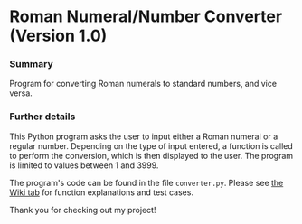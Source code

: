 # Roman Numeral/Number Converter (Version 1.0)

### Summary
Program for converting Roman numerals to standard numbers, and vice versa.

### Further details

This Python program asks the user to input either a Roman numeral or a regular number. Depending on the type of input entered, a function is called to perform the conversion, which is then displayed to the user. The program is limited to values between 1 and 3999.

The program's code can be found in the file `converter.py`. Please see [the Wiki tab](https://github.com/nf4928394/roman-number-converter/wiki) for function explanations and test cases.

Thank you for checking out my project!
